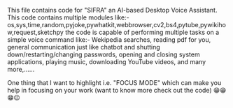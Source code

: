 This file contains code for "SIFRA" an AI-based Desktop Voice Assistant. This code contains multiple modules like:- 
os,sys,time,random,pyjoke,pywhatkit,webbrowser,cv2,bs4,pytube,pywikihow,request,sketchpy
the code is capable of performing multiple tasks on a simple voice command like:- Wekipedia searches, reading pdf for you, general communication
just like chatbot and shutting down/restarting/changing passwords, opening and closing system applications, playing music, downloading YouTube
videos, and many more,......

One thing that I want to highlight i.e. "FOCUS MODE" which can make you help in focusing on your work (want to know more check out the code) 😁😁😁😉
